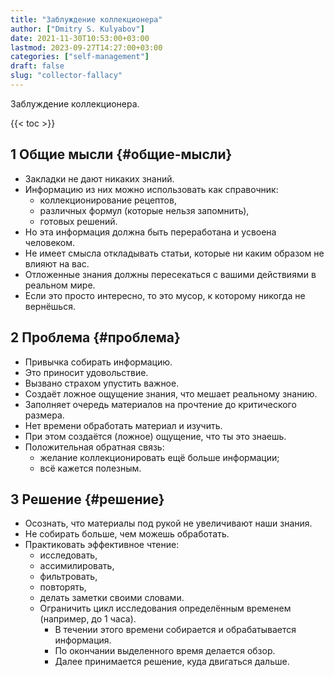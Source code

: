 ```yaml
---
title: "Заблуждение коллекционера"
author: ["Dmitry S. Kulyabov"]
date: 2021-11-30T10:53:00+03:00
lastmod: 2023-09-27T14:27:00+03:00
categories: ["self-management"]
draft: false
slug: "collector-fallacy"
---
```


Заблуждение коллекционера.

<!--more-->

{{< toc >}}


## <span class="section-num">1</span> Общие мысли {#общие-мысли}

-   Закладки не дают никаких знаний.
-   Информацию из них можно использовать как справочник:
    -   коллекционирование рецептов,
    -   различных формул (которые нельзя запомнить),
    -   готовых решений.
-   Но эта информация должна быть переработана и усвоена человеком.
-   Не имеет смысла откладывать статьи, которые ни каким образом не влияют на вас.
-   Отложенные знания должны пересекаться с вашими действиями в реальном мире.
-   Если это просто интересно, то это мусор, к которому никогда не вернёшься.


## <span class="section-num">2</span> Проблема {#проблема}

-   Привычка собирать информацию.
-   Это приносит удовольствие.
-   Вызвано страхом упустить важное.
-   Создаёт ложное ощущение знания, что мешает реальному знанию.
-   Заполняет очередь материалов на прочтение до критического размера.
-   Нет времени обработать материал и изучить.
-   При этом создаётся (ложное) ощущение, что ты это знаешь.
-   Положительная обратная связь:
    -   желание коллекционировать ещё больше информации;
    -   всё кажется полезным.


## <span class="section-num">3</span> Решение {#решение}

-   Осознать, что материалы под рукой не увеличивают наши знания.
-   Не собирать больше, чем можешь обработать.
-   Практиковать эффективное чтение:
    -   исследовать,
    -   ассимилировать,
    -   фильтровать,
    -   повторять,
    -   делать заметки своими словами.
    -   Ограничить цикл исследования определённым временем (например, до 1 часа).
        -   В течении этого времени собирается и обрабатывается информация.
        -   По окончании выделенного время делается обзор.
        -   Далее принимается решение, куда двигаться дальше.
